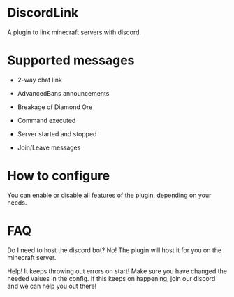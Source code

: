 # DiscordLink
A plugin to link minecraft servers with discord.

# Supported messages
- 2-way chat link

- AdvancedBans announcements

- Breakage of Diamond Ore

- Command executed

- Server started and stopped

- Join/Leave messages

# How to configure
You can enable or disable all features of the plugin, depending on your needs. 

# FAQ
Do I need to host the discord bot?
No! The plugin will host it for you on the minecraft server.

Help! It keeps throwing out errors on start!
Make sure you have changed the needed values in the config. If this keeps on happening, join our discord and we can help you out there!

